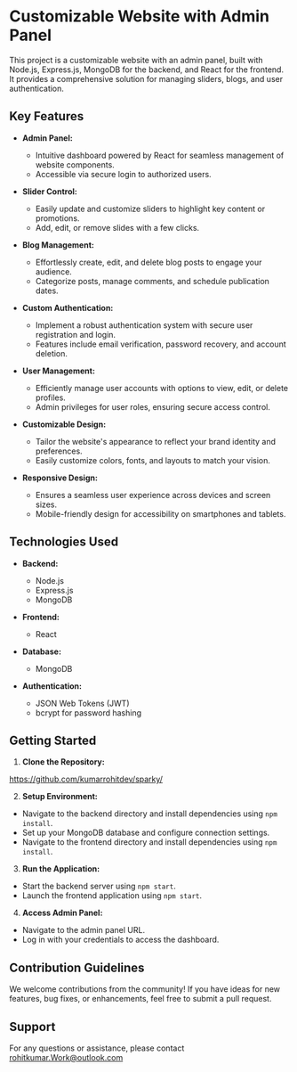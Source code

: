 # Customizable Website with Admin Panel

This project is a customizable website with an admin panel, built with Node.js, Express.js, MongoDB for the backend, and React for the frontend. It provides a comprehensive solution for managing sliders, blogs, and user authentication.

## Key Features

- **Admin Panel:** 
  - Intuitive dashboard powered by React for seamless management of website components.
  - Accessible via secure login to authorized users.

- **Slider Control:** 
  - Easily update and customize sliders to highlight key content or promotions.
  - Add, edit, or remove slides with a few clicks.

- **Blog Management:** 
  - Effortlessly create, edit, and delete blog posts to engage your audience.
  - Categorize posts, manage comments, and schedule publication dates.

- **Custom Authentication:** 
  - Implement a robust authentication system with secure user registration and login.
  - Features include email verification, password recovery, and account deletion.

- **User Management:** 
  - Efficiently manage user accounts with options to view, edit, or delete profiles.
  - Admin privileges for user roles, ensuring secure access control.

- **Customizable Design:** 
  - Tailor the website's appearance to reflect your brand identity and preferences.
  - Easily customize colors, fonts, and layouts to match your vision.

- **Responsive Design:** 
  - Ensures a seamless user experience across devices and screen sizes.
  - Mobile-friendly design for accessibility on smartphones and tablets.

## Technologies Used

- **Backend:**
  - Node.js
  - Express.js
  - MongoDB

- **Frontend:**
  - React

- **Database:**
  - MongoDB

- **Authentication:**
  - JSON Web Tokens (JWT)
  - bcrypt for password hashing
  
## Getting Started

1. **Clone the Repository:**

https://github.com/kumarrohitdev/sparky/


2. **Setup Environment:**
- Navigate to the backend directory and install dependencies using `npm install`.
- Set up your MongoDB database and configure connection settings.
- Navigate to the frontend directory and install dependencies using `npm install`.

3. **Run the Application:**
- Start the backend server using `npm start`.
- Launch the frontend application using `npm start`.

4. **Access Admin Panel:**
- Navigate to the admin panel URL.
- Log in with your credentials to access the dashboard.

## Contribution Guidelines

We welcome contributions from the community! If you have ideas for new features, bug fixes, or enhancements, feel free to submit a pull request.


## Support

For any questions or assistance, please contact rohitkumar.Work@outlook.com

